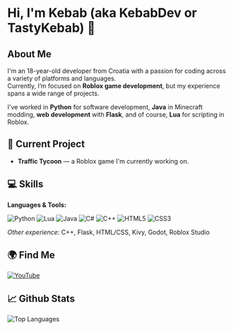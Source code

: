 # Hi, I'm Kebab (aka KebabDev or TastyKebab) 👋

## About Me

I'm an 18-year-old developer from Croatia with a passion for coding across a variety of platforms and languages.  
Currently, I’m focused on **Roblox game development**, but my experience spans a wide range of projects.

I've worked in **Python** for software development, **Java** in Minecraft modding, **web development** with **Flask**, and of course, **Lua** for scripting in Roblox.

## 🚀 Current Project

- **Traffic Tycoon** — a Roblox game I'm currently working on.

## 💻 Skills

**Languages & Tools:**

![Python](https://img.shields.io/badge/python-%2314354C.svg?style=for-the-badge&logo=python&logoColor=white) 
![Lua](https://img.shields.io/badge/lua-%232C2D72.svg?style=for-the-badge&logo=lua&logoColor=white) 
![Java](https://img.shields.io/badge/java-%23ED8B00.svg?style=for-the-badge&logo=openjdk&logoColor=white) 
![C#](https://img.shields.io/badge/c%23-%23239120.svg?style=for-the-badge&logo=csharp&logoColor=white) 
![C++](https://img.shields.io/badge/c++-%2300599C.svg?style=for-the-badge&logo=c%2B%2B&logoColor=white) 
![HTML5](https://img.shields.io/badge/html5-%23E34F26.svg?style=for-the-badge&logo=html5&logoColor=white) 
![CSS3](https://img.shields.io/badge/css3-%231572B6.svg?style=for-the-badge&logo=css3&logoColor=white)

*Other experience*: C++, Flask, HTML/CSS, Kivy, Godot, Roblox Studio

## 🌍 Find Me

[![YouTube](https://img.shields.io/badge/YouTube-%23FF0000.svg?style=for-the-badge&logo=youtube&logoColor=white)](https://youtube.com/@tastykebab123)

## 📈 Github Stats

![Top Languages](https://github-readme-stats.vercel.app/api/top-langs/?username=KebabDev&layout=compact)
